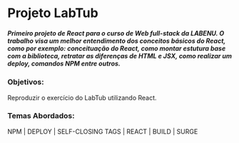 # Projeto LabTub

##### Primeiro projeto de React para o curso de Web full-stack da LABENU. O trabalho visa um melhor entendimento dos conceitos básicos do React, como por exemplo: conceituação do React, como montar estutura base com a biblioteca,  retratar as diferenças de HTML e JSX, como realizar um deploy, comandos NPM entre outros.

### Objetivos:
Reproduzir o exercício do LabTub utilizando React.


### Temas Abordados:

NPM | DEPLOY | SELF-CLOSING TAGS | REACT | BUILD | SURGE